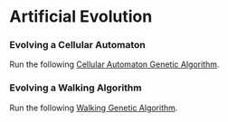 # Artificial Evolution


### Evolving a Cellular Automaton

Run the following [Cellular Automaton Genetic Algorithm](http://math.hws.edu/eck/js/genetic-algorithm/GA.html).

### Evolving a Walking Algorithm

Run the following [Walking Genetic Algorithm](http://rednuht.org/genetic_walkers/).

